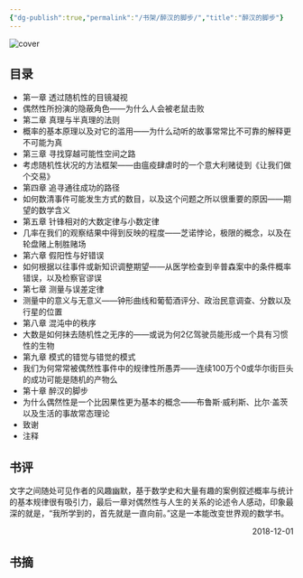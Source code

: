 ```yaml
---
{"dg-publish":true,"permalink":"/书架/醉汉的脚步/","title":"醉汉的脚步"}
---
```



![cover](https://s2.loli.net/2025/10/10/VyuerZgDqc5zCsI.png)

## 目录


  - 第一章 透过随机性的目镜凝视
  - 偶然性所扮演的隐蔽角色——为什么人会被老鼠击败
  - 第二章 真理与半真理的法则
  - 概率的基本原理以及对它的滥用——为什么动听的故事常常比不可靠的解释更不可能为真
  - 第三章 寻找穿越可能性空间之路
  - 考虑随机性状况的方法框架——由瘟疫肆虐时的一个意大利赌徒到《让我们做个交易》
  - 第四章 追寻通往成功的路径
  - 如何数清事件可能发生方式的数目，以及这个问题之所以很重要的原因——期望的数学含义
  - 第五章 针锋相对的大数定律与小数定律
  - 几率在我们的观察结果中得到反映的程度——芝诺悖论，极限的概念，以及在轮盘赌上制胜赌场
  - 第六章 假阳性与好错误
  - 如何根据以往事件或新知识调整期望——从医学检查到辛普森案中的条件概率错误，以及检察官谬误
  - 第七章 测量与误差定律
  - 测量中的意义与无意义——钟形曲线和葡萄酒评分、政治民意调查、分数以及行星的位置
  - 第八章 混沌中的秩序
  - 大数是如何抹去随机性之无序的——或说为何2亿驾驶员能形成一个具有习惯性的生物
  - 第九章 模式的错觉与错觉的模式
  - 我们为何常常被偶然性事件中的规律性所愚弄——连续100万个0或华尔街巨头的成功可能是随机的产物么
  - 第十章 醉汉的脚步
  - 为什么偶然性是一个比因果性更为基本的概念——布鲁斯·威利斯、比尔·盖茨以及生活的事故常态理论
  - 致谢
  - 注释

## 书评

文字之间随处可见作者的风趣幽默，基于数学史和大量有趣的案例叙述概率与统计的基本规律很有吸引力，最后一章对偶然性与人生的关系的论述令人感动，印象最深的就是，“我所学到的，首先就是一直向前。”这是一本能改变世界观的数学书。

<p align="right">2018-12-01</p>

## 书摘